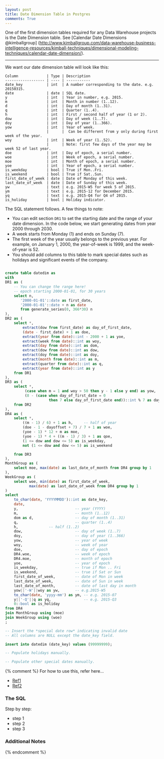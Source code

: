 ```yaml
---
layout: post
title: Date Dimension Table in Postgres
comments: True
---
```


One of the first dimension tables required for any Data Warehouse projects is
the Date Dimension table. See [Calendar Date Dimensions @kimballgroup] (http://www.kimballgroup.com/data-warehouse-business-intelligence-resources/kimball-techniques/dimensional-modeling-techniques/calendar-date-dimension/). 

-----

We want our date dimension table will look like this:

```
Column             | Type | Description 
------------------ | ---- | ----------- 
date_key           | int  | A number corresponding to the date. e.g. 20150315. 
date               | date | SQL date. 
y                  | int  | Year in number, e.g. 2015. 
m                  | int  | Month in number (1..12). 
d                  | int  | Day of month (1..31). 
q                  | int  | Quarter (1..4). 
h                  | int  | First / second half of year (1 or 2). 
dow                | int  | Day of week (1..7). 
doy                | int  | Day of year (1..366). 
yow                | int  | Year of week.
                   |      |  Can be different from y only during first week of the year. 
woy                | int  | Week of year (1..52).
                   |      | Note: first few days of the year may be week 52 of last year. 
doe                | int  | Day of epoch, a serial number. 
woe                | int  | Week of epoch, a serial number. 
moe                | int  | Month of epoch, a serial number. 
yoe                | int  | Year of epoch, a serial number. 
is_weekday         | bool | True if Mon..Fri. 
is_weekend         | bool | True if Sat..Sun. 
first_date_of_week | date | Date of Monday of this week. 
last_date_of_week  | date | Date of Sunday of this week. 
yw                 | text | e.g. 2015-W5 for week 5 of 2015. 
ym                 | text | e.g. 2015-12 for December 2015. 
yq                 | text | e.g. 2015-Q4 for Q4 of 2015. 
is_holiday         | bool | Holiday indicator.
```

The SQL statement follows. A few things to note:

* You can edit section `DR1` to set the starting date and the range of
  your date dimension. In the code below, we start generating dates
  from year 2000 through 2030.
* A week starts from Monday (1) and ends on Sunday (7).
* The first week of the year usually belongs to the previous year. For
  example, on January 1, 2000, the year-of-week is 1999, and the week-of-year is 52.
* You should add columns to this table to mark special dates such as
  holidays and significant events of the company.



```sql

create table datedim as
with
DR1 as (
    -- You can change the range here!
    -- epoch starting 2000-01-01, for 30 years
    select n,
       '2000-01-01'::date as first_date,
       '2000-01-01'::date + n as date
       from generate_series(0, 366*30) n
),
DR2 as (
    select *,
        extract(dow from first_date) as day_of_first_date,
        (date - first_date) + 1 as doe,
        extract(year from date)::int - 2000 + 1 as yoe,
        extract(week from date)::int as woy,
        extract(day from date)::int as dom,
        extract(dow from date)::int as dow,
        extract(doy from date)::int as doy, 
        extract(month from date)::int as m,
        extract(quarter from date)::int as q, 
        extract(year from date)::int as y
    from DR1
),
DR3 as (
    select *,
         (case when m = 1 and woy > 50 then y - 1 else y end) as yow,
         (8 - (case when day_of_first_date = 0
                    then 7 else day_of_first_date end))::int % 7 as dayoffset
    from DR2
),
DR4 as (
    select *,
        ((m - 1) / 6) + 1 as h,     -- half of year
        (doe - 1 - dayoffset + 7) / 7 + 1 as woe,
        (yoe - 1) * 12 + m as moe,
        (yoe - 1) * 4 + ((m - 1) / 3) + 1 as qoe,
        (1 <= dow and dow <= 5) as is_weekday,
        not (1 <= dow and dow <= 5) as is_weekend

    from DR3
),
MonthGroup as (
    select moe, max(date) as last_date_of_month from DR4 group by 1
),
WeekGroup as (
    select woe, min(date) as first_date_of_week,
           max(date) as last_date_of_week from DR4 group by 1
)
select
    to_char(date, 'YYYYMMDD')::int as date_key,
    date,
    y,                          -- year (YYYY)
    m,                          -- month (1..12)
    dom as d,                   -- day of month (1..31)
    q,                          -- quarter (1..4)
    h,				-- half (1..2)
    dow,                        -- day of week (1..7)
    doy,                        -- day of year (1..366)
    yow,                        -- year of week
    woy,                        -- week of year
    doe,                        -- day of epoch 
    DR4.woe,                    -- week of epoch
    DR4.moe,                    -- month of epoch
    yoe,                        -- year of epoch
    is_weekday,                 -- true if Mon .. Fri
    is_weekend,                 -- true if Sat or Sun 
    first_date_of_week,         -- date of Mon in week
    last_date_of_week,          -- date of Sun in week
    last_date_of_month,         -- date of last day in month
    yow||'-W'||woy as yw,       -- e.g.2015-W5
    to_char(date, 'yyyy-mm') as ym, -- e.g. 2015-07
    y||'-Q'||q as yq,               -- e.g. 2015-Q3
    0::bool as is_holiday
from DR4
join MonthGroup using (moe)
join WeekGroup using (woe)
;

-- Insert the *special date row* indicating invalid date
-- All columns are NULL except the date_key field. 

insert into datedim (date_key) values (99999999);

-- Populate holidays manually.

-- Populate other special dates manually.

```


{% comment %}
For how to use this, refer here...

* [Ref1](http://link1.example.com)
* [Ref2](http://lilnk2.example.com)

### The SQL

Step by step:

* step 1
* step 2
* step 3

### Additional Notes
{% endcomment %}


